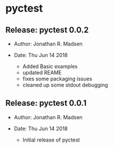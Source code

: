 # pyctest

Release: pyctest 0.0.2
----------------------

- Author: Jonathan R. Madsen
- Date: Thu Jun 14 2018

  - Added Basic examples
  - updated REAME
  - fixes some packaging issues
  - cleaned up some stdout debugging

Release: pyctest 0.0.1
----------------------

- Author: Jonathan R. Madsen
- Date: Thu Jun 14 2018

  - Initial release of pyctest
